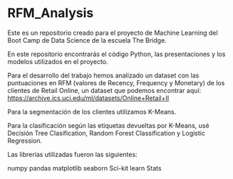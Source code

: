 # RFM_Analysis

Este es un repositorio creado para el proyecto de Machine Learning del Boot Camp de Data Science de la escuela The Bridge.

En este repositorio encontrarás el código Python, las presentaciones y los modelos utilizados en el proyecto.

Para el desarrollo del trabajo hemos analizado un dataset con las puntuaciones en RFM (valores de Recency, Frequency y Monetary) de los clientes de Retail Online, un dataset que podemos encontrar aquí: https://archive.ics.uci.edu/ml/datasets/Online+Retail+II

Para la segmentación de los clientes utilizamos K-Means.

Para la clasificación según las etiquetas devueltas por K-Means, usé Decisión Tree Clasification, Random Forest Classification y Logistic Regression.

Las librerías utilizadas fueron las siguientes:

numpy
pandas
matplotlib
seaborn
Sci-kit learn
Stats
